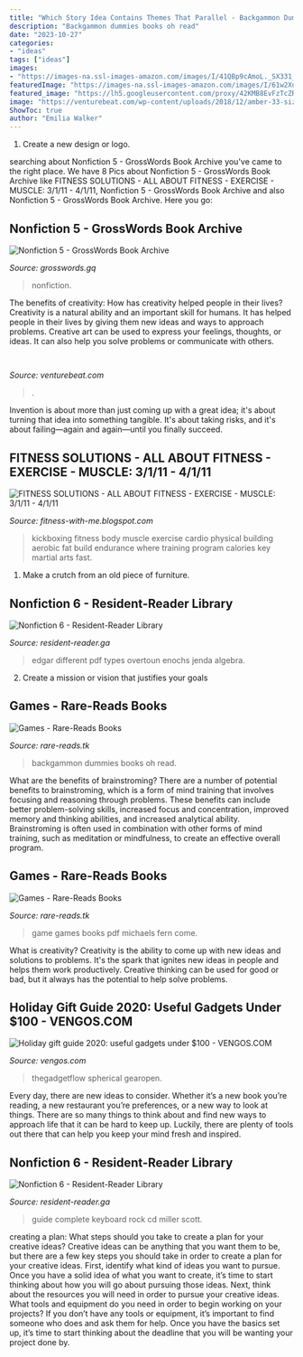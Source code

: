 ```yaml
---
title: "Which Story Idea Contains Themes That Parallel - Backgammon Dummies Books Oh Read"
description: "Backgammon dummies books oh read"
date: "2023-10-27"
categories:
- "ideas"
tags: ["ideas"]
images:
- "https://images-na.ssl-images-amazon.com/images/I/41QBp9cAmoL._SX331_BO1,204,203,200_.jpg"
featuredImage: "https://images-na.ssl-images-amazon.com/images/I/61w2XuPp7xL._SX341_BO1,204,203,200_.jpg"
featured_image: "https://lh5.googleusercontent.com/proxy/42KMB8EvFzTcZR8u7wlqszk1mbQxCSPmJyORw0lzYd8qlRFFNlTs-_jCNYSdmQ3Qa7ZTCHQjO9xH4W8w4iOkcBH_NeNseu3snLZTZfWSXPwFpW2fK3WEsg6qYLI29rsPH3yt7yKFbIPKSVV5TaLR=s0-d"
image: "https://venturebeat.com/wp-content/uploads/2018/12/amber-33-sized.jpg?w=800"
ShowToc: true
author: "Emilia Walker"
---
```



1. Create a new design or logo.

	

		
searching about Nonfiction 5 - GrossWords Book Archive you've came to the right place. We have 8 Pics about Nonfiction 5 - GrossWords Book Archive like FITNESS SOLUTIONS - ALL ABOUT FITNESS - EXERCISE - MUSCLE: 3/1/11 - 4/1/11, Nonfiction 5 - GrossWords Book Archive and also Nonfiction 5 - GrossWords Book Archive. Here you go:
		
    
## Nonfiction 5 - GrossWords Book Archive

<img loading=lazy src="https://images-na.ssl-images-amazon.com/images/I/41QBp9cAmoL._SX331_BO1,204,203,200_.jpg" onerror="this.onerror=null;this.src='https://tse1.mm.bing.net/th?id=OIP.bBkfGcKy3zUTrhTzuzIVuQAAAA&amp;pid=15.1';" alt="Nonfiction 5 - GrossWords Book Archive">

_Source: grosswords.gq_

>nonfiction. 

	

The benefits of creativity: How has creativity helped people in their lives?
Creativity is a natural ability and an important skill for humans. It has helped people in their lives by giving them new ideas and ways to approach problems. Creative art can be used to express your feelings, thoughts, or ideas. It can also help you solve problems or communicate with others.

    
## 

<img loading=lazy src="https://venturebeat.com/wp-content/uploads/2018/12/amber-33-sized.jpg?w=800" onerror="this.onerror=null;this.src='https://tse4.mm.bing.net/th?id=OIP.veBmFWX3HXV8NVuPMrjrHAHaE7&amp;pid=15.1';" alt="">

_Source: venturebeat.com_

>. 

	

Invention is about more than just coming up with a great idea; it's about turning that idea into something tangible. It's about taking risks, and it's about failing—again and again—until you finally succeed.

    
## FITNESS SOLUTIONS - ALL ABOUT FITNESS - EXERCISE - MUSCLE: 3/1/11 - 4/1/11

<img loading=lazy src="https://lh5.googleusercontent.com/proxy/42KMB8EvFzTcZR8u7wlqszk1mbQxCSPmJyORw0lzYd8qlRFFNlTs-_jCNYSdmQ3Qa7ZTCHQjO9xH4W8w4iOkcBH_NeNseu3snLZTZfWSXPwFpW2fK3WEsg6qYLI29rsPH3yt7yKFbIPKSVV5TaLR=s0-d" onerror="this.onerror=null;this.src='https://tse2.mm.bing.net/th?id=OIP.W2HhyvLX-eOKWbdQsh2vaAAAAA&amp;pid=15.1';" alt="FITNESS SOLUTIONS - ALL ABOUT FITNESS - EXERCISE - MUSCLE: 3/1/11 - 4/1/11">

_Source: fitness-with-me.blogspot.com_

>kickboxing fitness body muscle exercise cardio physical building aerobic fat build endurance where training program calories key martial arts fast. 

	

1. Make a crutch from an old piece of furniture.

    
## Nonfiction 6 - Resident-Reader Library

<img loading=lazy src="https://images-na.ssl-images-amazon.com/images/I/41M0FHfoDaL._SX354_BO1,204,203,200_.jpg" onerror="this.onerror=null;this.src='https://tse1.mm.bing.net/th?id=OIP.7-w3dzD_fM1-r9FVz8NdTQAAAA&amp;pid=15.1';" alt="Nonfiction 6 - Resident-Reader Library">

_Source: resident-reader.ga_

>edgar different pdf types overtoun enochs jenda algebra. 

	

2. Create a mission or vision that justifies your goals

    
## Games - Rare-Reads Books

<img loading=lazy src="https://images-na.ssl-images-amazon.com/images/I/51XvXVv6s2L._SX319_BO1,204,203,200_.jpg" onerror="this.onerror=null;this.src='https://tse1.mm.bing.net/th?id=OIP.mdQDXZrIIAvRrOcCoOYlEQAAAA&amp;pid=15.1';" alt="Games - Rare-Reads Books">

_Source: rare-reads.tk_

>backgammon dummies books oh read. 

	

What are the benefits of brainstroming?
There are a number of potential benefits to brainstroming, which is a form of mind training that involves focusing and reasoning through problems. These benefits can include better problem-solving skills, increased focus and concentration, improved memory and thinking abilities, and increased analytical ability. Brainstroming is often used in combination with other forms of mind training, such as meditation or mindfulness, to create an effective overall program.

    
## Games - Rare-Reads Books

<img loading=lazy src="https://images-na.ssl-images-amazon.com/images/I/61w2XuPp7xL._SX341_BO1,204,203,200_.jpg" onerror="this.onerror=null;this.src='https://tse2.mm.bing.net/th?id=OIP.4flp5JL2tkjMqAEvCkDPrAAAAA&amp;pid=15.1';" alt="Games - Rare-Reads Books">

_Source: rare-reads.tk_

>game games books pdf michaels fern come. 

	

What is creativity?
Creativity is the ability to come up with new ideas and solutions to problems. It's the spark that ignites new ideas in people and helps them work productively. Creative thinking can be used for good or bad, but it always has the potential to help solve problems.

    
## Holiday Gift Guide 2020: Useful Gadgets Under $100 - VENGOS.COM

<img loading=lazy src="https://thegadgetflow.com/wp-content/uploads/2020/10/Holiday-gift-guide-2020-useful-gadgets-under-100.jpg" onerror="this.onerror=null;this.src='https://tse4.mm.bing.net/th?id=OIP.JZXH7r3MG1XgkN_EmSVM5gHaEK&amp;pid=15.1';" alt="Holiday gift guide 2020: useful gadgets under $100 - VENGOS.COM">

_Source: vengos.com_

>thegadgetflow spherical gearopen. 

	

Every day, there are new ideas to consider. Whether it’s a new book you’re reading, a new restaurant you’re preferences, or a new way to look at things. There are so many things to think about and find new ways to approach life that it can be hard to keep up. Luckily, there are plenty of tools out there that can help you keep your mind fresh and inspired.

    
## Nonfiction 6 - Resident-Reader Library

<img loading=lazy src="https://images-na.ssl-images-amazon.com/images/I/51GEzugsDxL._SX373_BO1,204,203,200_.jpg" onerror="this.onerror=null;this.src='https://tse4.mm.bing.net/th?id=OIP.2_ver2nXyw2aOWRd0tKxPQAAAA&amp;pid=15.1';" alt="Nonfiction 6 - Resident-Reader Library">

_Source: resident-reader.ga_

>guide complete keyboard rock cd miller scott. 

	

creating a plan: What steps should you take to create a plan for your creative ideas?
Creative ideas can be anything that you want them to be, but there are a few key steps you should take in order to create a plan for your creative ideas. First, identify what kind of ideas you want to pursue. Once you have a solid idea of what you want to create, it’s time to start thinking about how you will go about pursuing those ideas. 
Next, think about the resources you will need in order to pursue your creative ideas. What tools and equipment do you need in order to begin working on your projects? If you don’t have any tools or equipment, it’s important to find someone who does and ask them for help. Once you have the basics set up, it’s time to start thinking about the deadline that you will be wanting your project done by.

